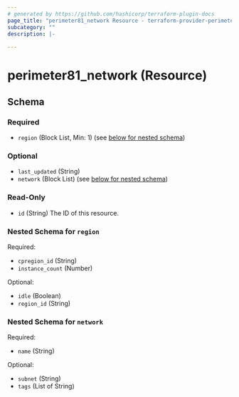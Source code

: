 ```yaml
---
# generated by https://github.com/hashicorp/terraform-plugin-docs
page_title: "perimeter81_network Resource - terraform-provider-perimeter81"
subcategory: ""
description: |-
  
---
```


# perimeter81_network (Resource)





<!-- schema generated by tfplugindocs -->
## Schema

### Required

- `region` (Block List, Min: 1) (see [below for nested schema](#nestedblock--region))

### Optional

- `last_updated` (String)
- `network` (Block List) (see [below for nested schema](#nestedblock--network))

### Read-Only

- `id` (String) The ID of this resource.

<a id="nestedblock--region"></a>
### Nested Schema for `region`

Required:

- `cpregion_id` (String)
- `instance_count` (Number)

Optional:

- `idle` (Boolean)
- `region_id` (String)


<a id="nestedblock--network"></a>
### Nested Schema for `network`

Required:

- `name` (String)

Optional:

- `subnet` (String)
- `tags` (List of String)
